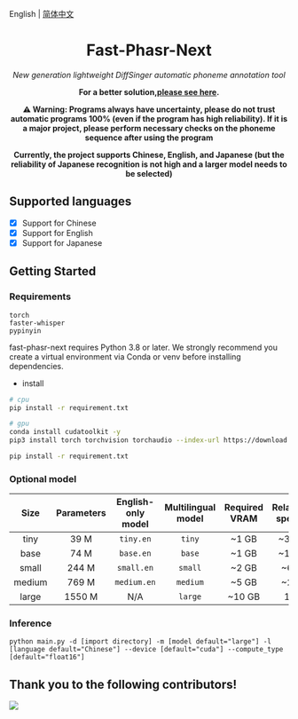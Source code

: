 English | [简体中文](/README.zh-CN.md)

<div align="center">

<h1>Fast-Phasr-Next</h1>

<i>New generation lightweight DiffSinger automatic phoneme annotation tool</i>

<b>For a better solution,[please see here](https://github.com/wolfgitpr/LyricFA).</b>

<b>⚠️ Warning: Programs always have uncertainty, please do not trust automatic programs 100% (even if the program has high reliability). If it is a major project, please perform necessary checks on the phoneme sequence after using the program</b>

<b> Currently, the project supports Chinese, English, and Japanese (but the reliability of Japanese recognition is not high and a larger model needs to be selected)</b>

</div>

## Supported languages

- [x] Support for Chinese
- [x] Support for English
- [x] Support for Japanese

## Getting Started

### Requirements

```
torch
faster-whisper
pypinyin
```

fast-phasr-next requires Python 3.8 or later. We strongly recommend you create a virtual environment via Conda or venv before installing dependencies.

- install

```bash
# cpu
pip install -r requirement.txt

# gpu
conda install cudatoolkit -y
pip3 install torch torchvision torchaudio --index-url https://download.pytorch.org/whl/cu118

pip install -r requirement.txt
```

### Optional model

|  Size  | Parameters | English-only model | Multilingual model | Required VRAM | Relative speed |
| :----: | :--------: | :----------------: | :----------------: | :-----------: | :------------: |
|  tiny  |    39 M    |     `tiny.en`      |       `tiny`       |     ~1 GB     |      ~32x      |
|  base  |    74 M    |     `base.en`      |       `base`       |     ~1 GB     |      ~16x      |
| small  |   244 M    |     `small.en`     |      `small`       |     ~2 GB     |      ~6x       |
| medium |   769 M    |    `medium.en`     |      `medium`      |     ~5 GB     |      ~2x       |
| large  |   1550 M   |        N/A         |      `large`       |    ~10 GB     |       1x       |

### Inference

```
python main.py -d [import directory] -m [model default="large"] -l [language default="Chinese"] --device [default="cuda"] --compute_type [default="float16"]
```

## Thank you to the following contributors!

<a href="https://github.com/StarDawn-VirtualSinger/fast-phasr-next/contributors">
  <img src="https://contrib.rocks/image?repo=StarDawn-VirtualSinger/fast-phasr-next" />
</a>
